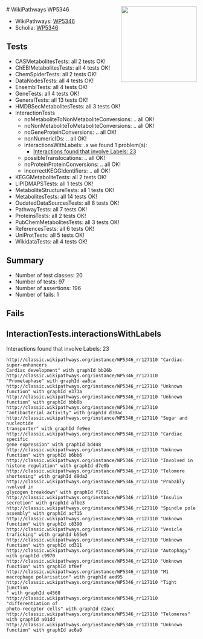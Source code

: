 <img style="float: right; width: 200px" src="https://upload.wikimedia.org/wikipedia/commons/thumb/8/83/Wplogo_with_text_500.png/640px-Wplogo_with_text_500.png" />
# WikiPathways WP5346

* WikiPathways: [WP5346](https://wikipathways.org/pathways/WP5346)
* Scholia: [WP5346](https://scholia.toolforge.org/wikipathways/WP5346)
## Tests
* CASMetabolitesTests: all 2 tests OK!
* ChEBIMetabolitesTests: all 4 tests OK!
* ChemSpiderTests: all 2 tests OK!
* DataNodesTests: all 4 tests OK!
* EnsemblTests: all 4 tests OK!
* GeneTests: all 4 tests OK!
* GeneralTests: all 13 tests OK!
* HMDBSecMetabolitesTests: all 3 tests OK!
* InteractionTests
    * noMetaboliteToNonMetaboliteConversions: .. all OK!
    * noNonMetaboliteToMetaboliteConversions: .. all OK!
    * noGeneProteinConversions: .. all OK!
    * nonNumericIDs: .. all OK!
    * interactionsWithLabels: .x we found 1 problem(s):
        * [Interactions found that involve Labels: 23](#fe97a8da)
    * possibleTranslocations: .. all OK!
    * noProteinProteinConversions: .. all OK!
    * incorrectKEGGIdentifiers: .. all OK!
* KEGGMetaboliteTests: all 2 tests OK!
* LIPIDMAPSTests: all 1 tests OK!
* MetaboliteStructureTests: all 1 tests OK!
* MetabolitesTests: all 14 tests OK!
* OudatedDataSourcesTests: all 8 tests OK!
* PathwayTests: all 7 tests OK!
* ProteinsTests: all 2 tests OK!
* PubChemMetabolitesTests: all 3 tests OK!
* ReferencesTests: all 6 tests OK!
* UniProtTests: all 5 tests OK!
* WikidataTests: all 4 tests OK!


## Summary

* Number of test classes: 20
* Number of tests: 97
* Number of assertions: 196
* Number of fails: 1

## Fails

<a name="fe97a8da" />

## InteractionTests.interactionsWithLabels

Interactions found that involve Labels: 23
```
http://classic.wikipathways.org/instance/WP5346_rr127110 "Cardiac-super-enhancers
Cardiac development" with graphId bb26b
http://classic.wikipathways.org/instance/WP5346_rr127110 "Prometaphase" with graphId aa8ca
http://classic.wikipathways.org/instance/WP5346_rr127110 "Unknown function" with graphId e373a
http://classic.wikipathways.org/instance/WP5346_rr127110 "Unknown function" with graphId bbb8b
http://classic.wikipathways.org/instance/WP5346_rr127110 "antibacterial activity" with graphId d30ac
http://classic.wikipathways.org/instance/WP5346_rr127110 "Sugar and nucleotide
transporter" with graphId fe9ee
http://classic.wikipathways.org/instance/WP5346_rr127110 "Cardiac specific 
gene expression" with graphId bd448
http://classic.wikipathways.org/instance/WP5346_rr127110 "Unknown function" with graphId b6bb6
http://classic.wikipathways.org/instance/WP5346_rr127110 "Involved in 
histone regulation" with graphId d7e0b
http://classic.wikipathways.org/instance/WP5346_rr127110 "Telomere shortening" with graphId d9da2
http://classic.wikipathways.org/instance/WP5346_rr127110 "Probably nvolved in
glycogen breakdown" with graphId f76b1
http://classic.wikipathways.org/instance/WP5346_rr127110 "Insulin secretion" with graphId afbe3
http://classic.wikipathways.org/instance/WP5346_rr127110 "Spindle pole assembly" with graphId acf15
http://classic.wikipathways.org/instance/WP5346_rr127110 "Unknown function" with graphId c8390
http://classic.wikipathways.org/instance/WP5346_rr127110 "Vesicle traficking" with graphId b55e5
http://classic.wikipathways.org/instance/WP5346_rr127110 "Unknown function" with graphId cd311
http://classic.wikipathways.org/instance/WP5346_rr127110 "Autophagy" with graphId c9970
http://classic.wikipathways.org/instance/WP5346_rr127110 "Unknown function" with graphId bf0ef
http://classic.wikipathways.org/instance/WP5346_rr127110 "M1 macrophage polarisation" with graphId aed95
http://classic.wikipathways.org/instance/WP5346_rr127110 "Tight junction
" with graphId e4568
http://classic.wikipathways.org/instance/WP5346_rr127110 "differentiation of 
photo-receptor cells" with graphId d2acc
http://classic.wikipathways.org/instance/WP5346_rr127110 "Telomeres" with graphId a01dd
http://classic.wikipathways.org/instance/WP5346_rr127110 "Unknown function" with graphId ac6a0
```

